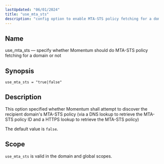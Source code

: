 ```yaml
---
lastUpdated: "06/01/2024"
title: "use_mta_sts"
description: "config option to enable MTA-STS policy fetching for a domain"
---
```


<a name="config.use-mta-sts"></a>
## Name

use_mta_sts — specify whether Momentum should do MTA-STS policy fetching for a domain or not

## Synopsis

`use_mta_sts = "true|false"`

## Description

This option specified whether Momentum shall attempt to discover the recipient domain's MTA-STS
 policy (via a DNS lookup to retrieve the MTA-STS policy ID and a HTTPS lookup to retrieve the
 MTA-STS policy)

The default value is `false`.


## Scope

`use_mta_sts` is valid in the domain and global scopes.

